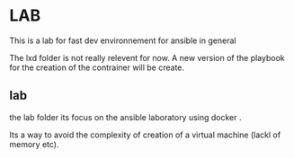 # LAB

This is a lab for fast dev environnement for ansible in general 

The lxd folder is not really relevent for now.  A new version of the playbook for the creation of the contrainer will be create.

## lab

the lab folder its focus on the ansible laboratory using docker .

Its a way to avoid the complexity of creation of a virtual machine (lackl of memory etc). 